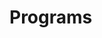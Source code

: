 # Programs















































































































